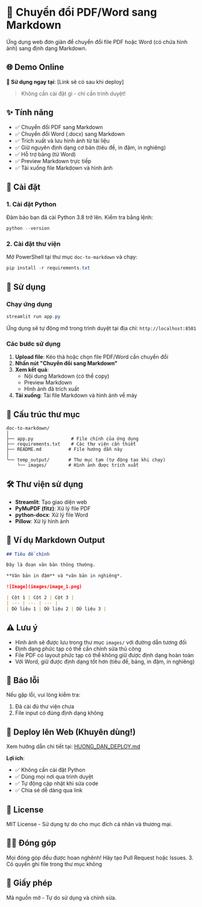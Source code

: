 # 📝 Chuyển đổi PDF/Word sang Markdown

Ứng dụng web đơn giản để chuyển đổi file PDF hoặc Word (có chứa hình ảnh) sang định dạng Markdown.

## 🌐 Demo Online

**🚀 Sử dụng ngay tại**: [Link sẽ có sau khi deploy]

> Không cần cài đặt gì - chỉ cần trình duyệt!

## ✨ Tính năng

- ✅ Chuyển đổi PDF sang Markdown
- ✅ Chuyển đổi Word (.docx) sang Markdown
- ✅ Trích xuất và lưu hình ảnh từ tài liệu
- ✅ Giữ nguyên định dạng cơ bản (tiêu đề, in đậm, in nghiêng)
- ✅ Hỗ trợ bảng (từ Word)
- ✅ Preview Markdown trực tiếp
- ✅ Tải xuống file Markdown và hình ảnh

## 🚀 Cài đặt

### 1. Cài đặt Python

Đảm bảo bạn đã cài Python 3.8 trở lên. Kiểm tra bằng lệnh:

```powershell
python --version
```

### 2. Cài đặt thư viện

Mở PowerShell tại thư mục `doc-to-markdown` và chạy:

```powershell
pip install -r requirements.txt
```

## 📖 Sử dụng

### Chạy ứng dụng

```powershell
streamlit run app.py
```

Ứng dụng sẽ tự động mở trong trình duyệt tại địa chỉ: `http://localhost:8501`

### Các bước sử dụng

1. **Upload file**: Kéo thả hoặc chọn file PDF/Word cần chuyển đổi
2. **Nhấn nút "Chuyển đổi sang Markdown"**
3. **Xem kết quả**:
   - Nội dung Markdown (có thể copy)
   - Preview Markdown
   - Hình ảnh đã trích xuất
4. **Tải xuống**: Tải file Markdown và hình ảnh về máy

## 📁 Cấu trúc thư mục

```
doc-to-markdown/
│
├── app.py              # File chính của ứng dụng
├── requirements.txt    # Các thư viện cần thiết
├── README.md          # File hướng dẫn này
│
└── temp_output/       # Thư mục tạm (tự động tạo khi chạy)
    └── images/        # Hình ảnh được trích xuất
```

## 🛠️ Thư viện sử dụng

- **Streamlit**: Tạo giao diện web
- **PyMuPDF (fitz)**: Xử lý file PDF
- **python-docx**: Xử lý file Word
- **Pillow**: Xử lý hình ảnh

## 📝 Ví dụ Markdown Output

```markdown
## Tiêu đề chính

Đây là đoạn văn bản thông thường.

**Văn bản in đậm** và *văn bản in nghiêng*.

![Image](images/image_1.png)

| Cột 1 | Cột 2 | Cột 3 |
| --- | --- | --- |
| Dữ liệu 1 | Dữ liệu 2 | Dữ liệu 3 |
```

## ⚠️ Lưu ý

- Hình ảnh sẽ được lưu trong thư mục `images/` với đường dẫn tương đối
- Định dạng phức tạp có thể cần chỉnh sửa thủ công
- File PDF có layout phức tạp có thể không giữ được định dạng hoàn toàn
- Với Word, giữ được định dạng tốt hơn (tiêu đề, bảng, in đậm, in nghiêng)

## 🐛 Báo lỗi

Nếu gặp lỗi, vui lòng kiểm tra:
1. Đã cài đủ thư viện chưa
2. File input có đúng định dạng không

## 🚀 Deploy lên Web (Khuyên dùng!)

Xem hướng dẫn chi tiết tại: [HUONG_DAN_DEPLOY.md](HUONG_DAN_DEPLOY.md)

**Lợi ích**:
- ✅ Không cần cài đặt Python
- ✅ Dùng mọi nơi qua trình duyệt
- ✅ Tự động cập nhật khi sửa code
- ✅ Chia sẻ dễ dàng qua link

## 📜 License

MIT License - Sử dụng tự do cho mục đích cá nhân và thương mại.

## 👨‍💻 Đóng góp

Mọi đóng góp đều được hoan nghênh! Hãy tạo Pull Request hoặc Issues.
3. Có quyền ghi file trong thư mục không

## 📄 Giấy phép

Mã nguồn mở - Tự do sử dụng và chỉnh sửa.
